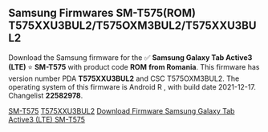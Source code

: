 <h2>Samsung Firmwares SM-T575(ROM) T575XXU3BUL2/T575OXM3BUL2/T575XXU3BUL2</h2>
Download the Samsung firmware for the ✅ <strong>Samsung Galaxy Tab Active3 (LTE) </strong> ⭐ <strong>SM-T575</strong> with product code <strong>ROM</strong> <strong> from Romania</strong>. This firmware has version number PDA <strong>T575XXU3BUL2</strong> and CSC T575OXM3BUL2. The operating system of this firmware is Android R , with build date 2021-12-17. Changelist <strong>22582978</strong>.


[SM-T575](https://samfirm.shop/samsung/model/SM-T575)
[T575XXU3BUL2](https://samfirm.shop/samsung/pda/T575XXU3BUL2)
[Download Firmware Samsung Galaxy Tab Active3 (LTE) SM-T575](https://samfirm.shop/samsung/firmware/483267)
